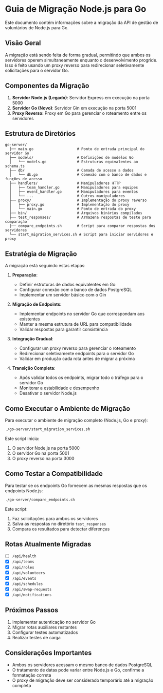 # Guia de Migração Node.js para Go

Este documento contém informações sobre a migração da API de gestão de voluntários de Node.js para Go.

## Visão Geral

A migração está sendo feita de forma gradual, permitindo que ambos os servidores operem simultaneamente enquanto o desenvolvimento progride. Isso é feito usando um proxy reverso para redirecionar seletivamente solicitações para o servidor Go.

## Componentes da Migração

1. **Servidor Node.js (Legado)**: Servidor Express em execução na porta 5000
2. **Servidor Go (Novo)**: Servidor Gin em execução na porta 5001
3. **Proxy Reverso**: Proxy em Go para gerenciar o roteamento entre os servidores

## Estrutura de Diretórios

```
go-server/
  ├── main.go                    # Ponto de entrada principal do servidor Go
  ├── models/                    # Definições de modelos Go
  │   └── models.go              # Estruturas equivalentes ao schema.ts
  ├── db/                        # Camada de acesso a dados
  │   └── db.go                  # Conexão com o banco de dados e funções de acesso
  ├── handlers/                  # Manipuladores HTTP
  │   ├── team_handler.go        # Manipuladores para equipes
  │   ├── event_handler.go       # Manipuladores para eventos
  │   └── ...                    # Outros manipuladores
  ├── proxy/                     # Implementação do proxy reverso
  │   ├── proxy.go               # Implementação do proxy
  │   └── main.go                # Ponto de entrada do proxy
  ├── bin/                       # Arquivos binários compilados
  ├── test_responses/            # Armazena respostas de teste para comparação
  ├── compare_endpoints.sh       # Script para comparar respostas dos servidores
  └── start_migration_services.sh # Script para iniciar servidores e proxy
```

## Estratégia de Migração

A migração está seguindo estas etapas:

1. **Preparação**:
   - Definir estruturas de dados equivalentes em Go
   - Configurar conexão com o banco de dados PostgreSQL
   - Implementar um servidor básico com o Gin

2. **Migração de Endpoints**:
   - Implementar endpoints no servidor Go que correspondam aos existentes
   - Manter a mesma estrutura de URL para compatibilidade
   - Validar respostas para garantir consistência

3. **Integração Gradual**:
   - Configurar um proxy reverso para gerenciar o roteamento
   - Redirecionar seletivamente endpoints para o servidor Go
   - Validar em produção cada rota antes de migrar a próxima

4. **Transição Completa**:
   - Após validar todos os endpoints, migrar todo o tráfego para o servidor Go
   - Monitorar a estabilidade e desempenho
   - Desativar o servidor Node.js

## Como Executar o Ambiente de Migração

Para executar o ambiente de migração completo (Node.js, Go e proxy):

```bash
./go-server/start_migration_services.sh
```

Este script inicia:
1. O servidor Node.js na porta 5000
2. O servidor Go na porta 5001
3. O proxy reverso na porta 3000

## Como Testar a Compatibilidade

Para testar se os endpoints Go fornecem as mesmas respostas que os endpoints Node.js:

```bash
./go-server/compare_endpoints.sh
```

Este script:
1. Faz solicitações para ambos os servidores
2. Salva as respostas no diretório `test_responses`
3. Compara os resultados para detectar diferenças

## Rotas Atualmente Migradas

- [ ] `/api/health`
- [x] `/api/teams`
- [x] `/api/roles`
- [x] `/api/volunteers`
- [x] `/api/events`
- [x] `/api/schedules`
- [x] `/api/swap-requests`
- [x] `/api/notifications`

## Próximos Passos

1. Implementar autenticação no servidor Go
2. Migrar rotas auxiliares restantes
3. Configurar testes automatizados
4. Realizar testes de carga

## Considerações Importantes

- Ambos os servidores acessam o mesmo banco de dados PostgreSQL
- O tratamento de datas pode variar entre Node.js e Go, confirme a formatação correta
- O proxy de migração deve ser considerado temporário até a migração completa
